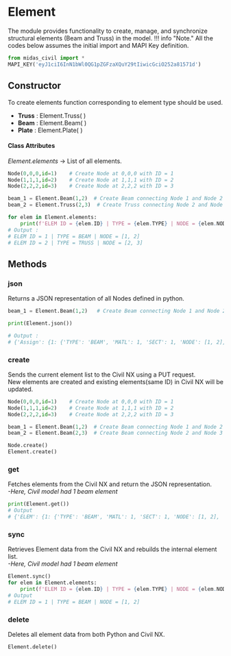 # Element
The module provides functionality to create, manage, and synchronize structural elements (Beam and Truss) in the model. 
!!! info "Note."
    All the codes below assumes the initial import and MAPI Key definition.

```py
from midas_civil import *
MAPI_KEY('eyJ1ciI6InN1bWl0QG1pZGFzaXQuY29tIiwicGciO252a81571d')
```


## Constructor
To create elements function corresponding to element type should be used. 

* **Truss** : Element.Truss( )   
* **Beam** : Element.Beam( )   
* **Plate** : Element.Plate( )   


#### Class Attributes

*Element.elements* -> List of all elements.

```py
Node(0,0,0,id=1)    # Create Node at 0,0,0 with ID = 1
Node(1,1,1,id=2)    # Create Node at 1,1,1 with ID = 2
Node(2,2,2,id=3)    # Create Node at 2,2,2 with ID = 3

beam_1 = Element.Beam(1,2)  # Create Beam connecting Node 1 and Node 2 (default ID = 1)
beam_2 = Element.Truss(2,3)  # Create Truss connecting Node 2 and Node 3 (default ID = 2)

for elem in Element.elements:
    print(f'ELEM ID = {elem.ID} | TYPE = {elem.TYPE} | NODE = {elem.NODE}')
# Output :
# ELEM ID = 1 | TYPE = BEAM | NODE = [1, 2]
# ELEM ID = 2 | TYPE = TRUSS | NODE = [2, 3]

```


## Methods

### <font style="font-size:0px">Element.</font>json
Returns a JSON representation of all Nodes defined in python.

```py
beam_1 = Element.Beam(1,2)   # Create Beam connecting Node 1 and Node 2

print(Element.json())

# Output :
# {'Assign': {1: {'TYPE': 'BEAM', 'MATL': 1, 'SECT': 1, 'NODE': [1, 2], 'ANGLE': 0}}}

```

### <font style="font-size:0px">Element.</font>create
Sends the current element list to the Civil NX using a PUT request.  
New elements are created and existing elements(same ID) in Civil NX will be updated.

```py
Node(0,0,0,id=1)    # Create Node at 0,0,0 with ID = 1
Node(1,1,1,id=2)    # Create Node at 1,1,1 with ID = 2
Node(2,2,2,id=3)    # Create Node at 2,2,2 with ID = 3

beam_1 = Element.Beam(1,2)  # Create Beam connecting Node 1 and Node 2 (default ID = 1)
beam_2 = Element.Beam(2,3)  # Create Beam connecting Node 2 and Node 3 (default ID = 2)

Node.create()
Element.create()

```

### <font style="font-size:0px">Element.</font>get
Fetches elements  from the Civil NX and return the JSON representation.  
*-Here, Civil model had 1 beam element* 
```py
print(Element.get())
# Output
# {'ELEM': {1: {'TYPE': 'BEAM', 'MATL': 1, 'SECT': 1, 'NODE': [1, 2], 'ANGLE': 0}}}
```

### <font style="font-size:0px">Element.</font>sync
Retrieves Element data from the Civil NX and rebuilds the internal element list.  
*-Here, Civil model had 1 beam element* 
```py
Element.sync()
for elem in Element.elements:
    print(f'ELEM ID = {elem.ID} | TYPE = {elem.TYPE} | NODE = {elem.NODE}')
# Output
# ELEM ID = 1 | TYPE = BEAM | NODE = [1, 2]

```


### <font style="font-size:0px">Element.</font>delete
Deletes all element data from both Python and Civil NX.

```py
Element.delete()
```
